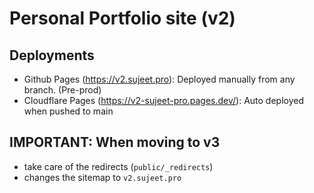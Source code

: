# Personal Portfolio site (v2)

## Deployments

- Github Pages (https://v2.sujeet.pro): Deployed manually from any branch. (Pre-prod)
- Cloudflare Pages (https://v2-sujeet-pro.pages.dev/): Auto deployed when pushed to main

## IMPORTANT: When moving to v3

- take care of the redirects (`public/_redirects`)
- changes the sitemap to `v2.sujeet.pro`
